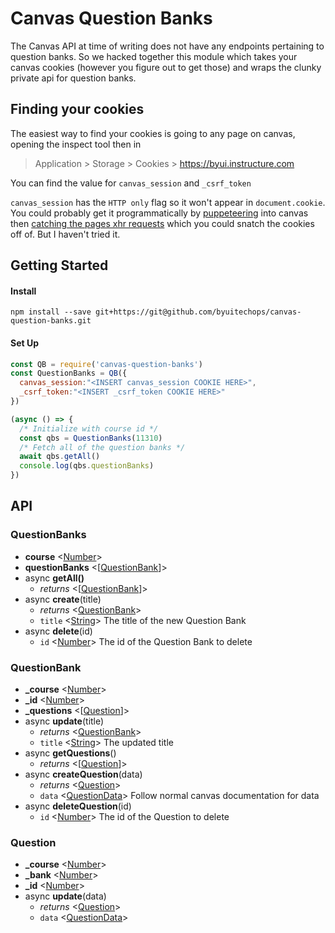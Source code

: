 # Canvas Question Banks
The Canvas API at time of writing does not have any endpoints pertaining to question banks. So we hacked together this module which takes your canvas cookies (however you figure out to get those) and wraps the clunky private api for question banks.

## Finding your cookies
The easiest way to find your cookies is going to any page on canvas, opening the inspect tool then in 

> Application > Storage > Cookies > https://byui.instructure.com 

You can find the value for `canvas_session` and `_csrf_token`

`canvas_session` has the `HTTP only` flag so it won't appear in `document.cookie`. You could probably get it programmatically by [puppeteering](https://github.com/GoogleChrome/puppeteer) into canvas then [catching the pages xhr requests](https://github.com/GoogleChrome/puppeteer/blob/v1.3.0/docs/api.md#class-request) which you could snatch the cookies off of. But I haven't tried it.

## Getting Started

#### Install 
```
npm install --save git+https://git@github.com/byuitechops/canvas-question-banks.git
```
#### Set Up
``` js
const QB = require('canvas-question-banks')
const QuestionBanks = QB({
  canvas_session:"<INSERT canvas_session COOKIE HERE>",
  _csrf_token:"<INSERT _csrf_token COOKIE HERE>"
})

(async () => {
  /* Initialize with course id */
  const qbs = QuestionBanks(11310)
  /* Fetch all of the question banks */
  await qbs.getAll()
  console.log(qbs.questionBanks)
})
```

## API

### QuestionBanks
- **course** <[Number]()>
- **questionBanks** <[[QuestionBank]]>
- async **getAll()**
  -  _returns_ <[[QuestionBank]]>
- async **create**(title)
  -  _returns_ <[QuestionBank]>
  - `title` <[String]()> The title of the new Question Bank
- async **delete**(id)
  - `id` <[Number]()> The id of the Question Bank to delete

### QuestionBank
- **_course** <[Number]()>
- **_id** <[Number]()>
- **_questions** <[[Question]]>
- async **update**(title)
  - _returns_ <[QuestionBank]>
  - `title` <[String]()> The updated title
- async **getQuestions**()
  - _returns_ <[[Question]]>
- async **createQuestion**(data)
  - _returns_ <[Question]>
  - `data` <[QuestionData](https://canvas.instructure.com/doc/api/quiz_questions.html#method.quizzes/quiz_questions.create)> Follow normal canvas documentation for data
- async **deleteQuestion**(id)
  - `id` <[Number]()> The id of the Question to delete

### Question
- **_course** <[Number]()>
- **_bank** <[Number]()>
- **_id** <[Number]()>
- async **update**(data)
  - _returns_ <[Question]>
  - `data` <[QuestionData](https://canvas.instructure.com/doc/api/quiz_questions.html#method.quizzes/quiz_questions.update)> 


[QuestionBanks]: #QuestionBanks
[QuestionBank]: #QuestionBank
[Question]: #Question